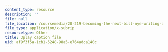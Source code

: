 ```yaml
---
content_type: resource
description: ''
file: null
file_location: /coursemedia/20-219-becoming-the-next-bill-nye-writing-and-hosting-the-educational-show-january-iap-2015/af9f3f5a1cb1524898a5e764adca140c_M0ViRrs5bXg.vtt
file_type: application/x-subrip
resourcetype: Other
title: 3play caption file
uid: af9f3f5a-1cb1-5248-98a5-e764adca140c
---
```

